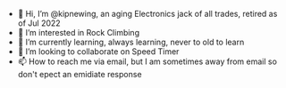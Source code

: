 - 👋 Hi, I’m @kipnewing, an aging Electronics jack of all trades, retired as of Jul 2022
- 👀 I’m interested in Rock Climbing 
- 🌱 I’m currently learning, always learning, never to old to learn 
- 💞️ I’m looking to collaborate on Speed Timer
- 📫 How to reach me via email, but I am sometimes away from email so don't epect an emidiate response

<!---
kipnewing/kipnewing is a ✨ special ✨ repository because its `README.md` (this file) appears on your GitHub profile.
You can click the Preview link to take a look at your changes.
--->
